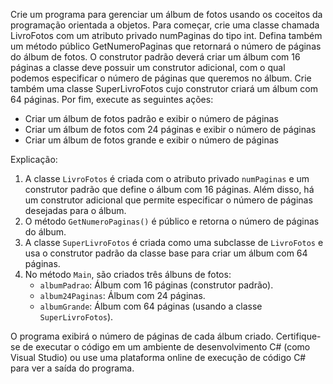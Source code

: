Crie um programa para gerenciar um álbum de fotos usando os coceitos da programação
orientada a objetos. 
Para começar, crie uma classe chamada LivroFotos com um atributo privado numPaginas do
tipo int. Defina também um método público GetNumeroPaginas que retornará o número de
páginas do álbum de fotos.
O construtor padrão deverá criar um álbum com 16 páginas a classe deve possuir um
construtor adicional, com o qual podemos especificar o número de páginas que queremos
no álbum. Crie também uma classe SuperLivroFotos cujo construtor criará um álbum com
64 páginas.
Por fim, execute as seguintes ações:
- Criar um álbum de fotos padrão e exibir o número de páginas
- Criar um álbum de fotos com 24 páginas e exibir o número de páginas
- Criar um álbum de fotos grande e exibir o número de páginas

Explicação:

1. A classe `LivroFotos` é criada com o atributo privado `numPaginas` e um construtor padrão que define o álbum com 16 páginas. Além disso, há um construtor adicional que permite especificar o número de páginas desejadas para o álbum.
2. O método `GetNumeroPaginas()` é público e retorna o número de páginas do álbum.
3. A classe `SuperLivroFotos` é criada como uma subclasse de `LivroFotos` e usa o construtor padrão da classe base para criar um álbum com 64 páginas.
4. No método `Main`, são criados três álbuns de fotos:
   - `albumPadrao`: Álbum com 16 páginas (construtor padrão).
   - `album24Paginas`: Álbum com 24 páginas.
   - `albumGrande`: Álbum com 64 páginas (usando a classe `SuperLivroFotos`).

O programa exibirá o número de páginas de cada álbum criado. Certifique-se de executar o código em um ambiente de desenvolvimento C# (como Visual Studio) ou use uma plataforma online de execução de código C# para ver a saída do programa.